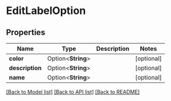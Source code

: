 # EditLabelOption

## Properties

Name | Type | Description | Notes
------------ | ------------- | ------------- | -------------
**color** | Option<**String**> |  | [optional]
**description** | Option<**String**> |  | [optional]
**name** | Option<**String**> |  | [optional]

[[Back to Model list]](../README.md#documentation-for-models) [[Back to API list]](../README.md#documentation-for-api-endpoints) [[Back to README]](../README.md)


